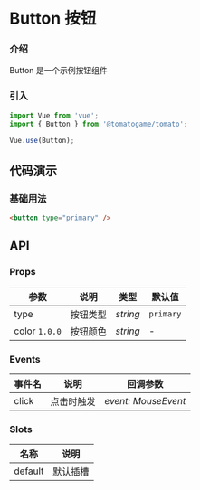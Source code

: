 # Button 按钮

### 介绍

Button 是一个示例按钮组件

### 引入

```js
import Vue from 'vue';
import { Button } from '@tomatogame/tomato';

Vue.use(Button);
```

## 代码演示

### 基础用法

```html
<button type="primary" />
```

## API

### Props

| 参数          | 说明     | 类型     | 默认值    |
| ------------- | -------- | -------- | --------- |
| type          | 按钮类型 | _string_ | `primary` |
| color `1.0.0` | 按钮颜色 | _string_ | -         |

### Events

| 事件名 | 说明       | 回调参数            |
| ------ | ---------- | ------------------- |
| click  | 点击时触发 | _event: MouseEvent_ |

### Slots

| 名称    | 说明     |
| ------- | -------- |
| default | 默认插槽 |
